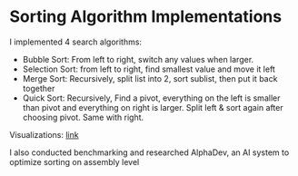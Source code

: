 # Sorting Algorithm Implementations


I implemented 4 search algorithms:
 - Bubble Sort: From left to right, switch any values when larger. 
 - Selection Sort: from left to right, find smallest value and move it left
 - Merge Sort: Recursively, split list into 2, sort sublist, then put it back together
 - Quick Sort: Recursively, Find a pivot, everything on the left is smaller than pivot and everything on right is larger. Split left & sort again after choosing pivot. Same with right. 

Visualizations: [link](https://visualgo.net/en/sorting)


I also conducted benchmarking and researched AlphaDev, an AI system to optimize sorting on assembly level



